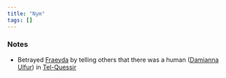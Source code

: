 ```yaml
---
title: "Nym"
tags: []
---
```


### Notes
-  Betrayed [Fraeyda](content/PCs/Fraeyda.md) by telling others that there was a human ([Damianna Ulfur](content/NPCs/Damianna%20Ulfur.md)) in [Tel-Quessir](content/Places/Tel-Quessir.md)